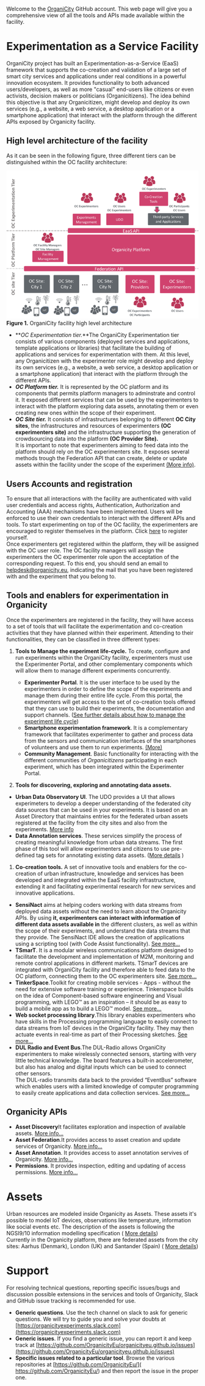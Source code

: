 Welcome to the [OrganiCity](http://organicity.eu) GitHub account. This web page will give you a comprehensive view of all the tools and APIs made available within the facility.

# Experimentation as a Service Facility

OrganiCity project has built an Experimentation-as-a-Service (EaaS) framework that supports the co-creation and validation of a large set of smart city services and applications under real conditions in a powerful innovation ecosystem. It provides functionality to both advanced users/developers, as well as more "casual" end-users like citizens or even activists, decision makers or politicians (Organicitizens). The idea behind this objective is that any Organicitizen, might develop and deploy its own services (e.g., a website, a web service, a desktop application or a smartphone application) that interact with the platform through the different APIs exposed by Organicity facility.

## High level architecture of the facility

As it can be seen in the following figure, three different tiers can be distinguished within the OC facility architecture:

![](./images/facility.png)  
**Figure 1\.** OrganiCity facility high level architecture

*   **_OC Experimentation tier._**The OrganiCity Experimentation tier consists of various components (deployed services and applications, template applications or libraries) that facilitate the building of applications and services for experimentation with them. At this level, any Organicitizen with the experimenter role might develop and deploy its own services (e.g., a website, a web service, a desktop application or a smartphone application) that interact with the platform through the different APIs.
*   **_OC Platform tier._** It is represented by the OC platform and its components that permits platform managers to adminstrate and control it. It exposed different services that can be used by the experimenters to interact with the platform exploring data assets, annotating them or even creating new ones within the scope of their experiment.
*   **_OC Site tier._** It consists of infrastructures belonging to different **OC City sites**, the infrastructures and resources of experimenters **(OC experimenters site)** and the infrastructure supporting the generation of crowdsourcing data into the platform **(OC Provider Site).**  
    It is important to note that experimenters aiming to feed data into the platform should rely on the OC experimenters site. It exposes several methods trough the Federation API that can create, delete or update assets within the facility under the scope of the experiment [(More info)](https://github.com/OrganicityEu/organicityeu.github.io/blob/master/doc/HowToPushAnAsset.md).

## Users Accounts and registration

To ensure that all interactions with the facility are authenticated with valid user credentials and access rights, Authentication, Authorization and Accounting (AAA) mechanisms have been implemented. Users will be enforced to use their own credentials to interact with the different APIs and tools. To start experimenting on top of the OC facility, the experimenters are encouraged to register themselves in the platform. Click [here](https://accounts.organicity.eu/realms/organicity/protocol/openid-connect/auth?client_id=account&redirect_uri=https%3A%2F%2Faccounts.organicity.eu%2Frealms%2Forganicity%2Faccount%2Flogin-redirect&state=0%2Ffbef2e8c-5990-4caf-b4ee-26fe03f96ab4&response_type=code) to register yourself.  
Once experimenters get registered within the platform, they will be assigned with the OC user role. The OC facility managers will assign the experimenters the OC experimenter role upon the acceptation of the corresponding request. To this end, you should send an email to [helpdesk@organicity.eu](mailto:helpdesk@organicity.eu), indicating the mail that you have been registered with and the experiment that you belong to.

## Tools and enablers for experimentation in Organicity

Once the experimenters are registered in the facility, they will have access to a set of tools that will facilitate the experimentation and co-creation activities that they have planned within their experiment. Attending to their functionalities, they can be classified in three different types:

1.  **Tools to Manage the experiment life-cycle.** To create, configure and run experiments within the OrganiCity facility, experimenters must use the Experimenter Portal, and other complementary components which will allow them to manage different experiments concurrently.
    *   **Experimenter Portal**. It is the user interface to be used by the experimenters in order to define the scope of the experiments and manage them during their entire life cycle. From this portal, the experimenters will get access to the set of co-creation tools offered that they can use to build their experiments, the documentation and support channels. ([See further details about how to manage the experiment life cycle](https://github.com/OrganicityEu/organicityeu.github.io/blob/master/doc/ExperimenterPortal.md))
    *   **Smartphone experimentation framework**. It is a complementary framework that facilitates experimenter to gather and process data from the sensors and communication interfaces of the smartphones of volunteers and use them to run experiments. [(More)](https://organicityeu.github.io/set.html)
    *   **Community Management**. Basic functionality for interacting with the different communities of _Organicitizens_ participating in each experiment, which has been integrated within the Experimenter Portal.

1.  **Tools for discovering, exploring and annotating data assets.**

*   **Urban Data Observatory UI**. The UDO provides a UI that allows experimeters to develop a deeper understanding of the federated city data sources that can be used in your experiments. It is based on an Asset Directory that maintains entries for the federated urban assets registered at the facility from the city sites and also from the experiments. [More info](https://github.com/OrganicityEu/organicityeu.github.io/blob/master/doc/UrbanDataObservatory.md)
*   **Data Annotation services**. These services simplify the process of creating meaningful knowledge from urban data streams. The first phase of this tool will allow experimenters and citizens to use pre-defined tag sets for annotating existing data assets. ([More details](https://github.com/OrganicityEu/organicityeu.github.io/blob/master/doc/AssetAnnotationService.md) )

1.  **Co-creation tools.** A set of innovative tools and enablers for the co-creation of urban infrastructure, knowledge and services has been developed and integrated within the EaaS facility infrastructure, extending it and facilitating experimental research for new services and innovative applications.

*   **SensiNact** aims at helping coders working with data streams from deployed data assets without the need to learn about the Organicity APIs. By using **it, experimenters can interact with information of different data assets available in** the different clusters, as well as within the scope of their experiments, and understand the data streams that they provide. The SensiNact IDE allows the creation of applications using a scripting tool (with Code Assist functionality). [See more...](https://organicityeu.github.io/tools/sensinact/)
*   **TSmarT**. It is a modular wireless communications platform designed to facilitate the development and implementation of M2M, monitoring and remote control applications in different markets. TSmarT devices are integrated with OrganiCity facility and therefore able to feed data to the OC platform, connecting them to the OC experimenters site. [See more...](https://organicityeu.github.io/TSmarT/)
*   **TinkerSpace**.Toolkit for creating mobile services - Apps - without the need for extensive software training or experience. Tinkerspace builds on the idea of Component-based software engineering and Visual programming, with LEGO™ as an inspiration – it should be as easy to build a mobile app as to build a LEGO™ model. [See more...](http://www.tinkerspace.eu)
*   **Web socket processing library**.This library enables experimenters who have skills in the Processing programming language to easily connect to data streams from IoT devices in the OrganiCity facility. They may then actuate events in real-time as part of their Processing sketches. [See more...](https://github.com/OrganicityEu/Processing-Websocket-Library)
*   **DUL Radio and Event Bus**.The DUL-Radio allows OrganiCity experimenters to make wirelessly connected sensors, starting with very little technical knowledge. The board features a built-in accelerometer, but also has analog and digital inputs which can be used to connect other sensors.  
    The DUL-radio transmits data back to the provided “EventBus” software which enables users with a limited knowledge of computer programming to easily create applications and data collection services. [See more...](https://organicityeu.github.io/EventBus/)

## Organicity APIs

*   **Asset Discovery**It facilitates exploration and inspection of available assets. [More info...](http://organicityeu.github.io/api/AssetDiscovery.html)
*   **Asset Federation**.It provides access to asset creation and update services of Organicity. [More info...](https://github.com/OrganicityEu/organicityeu.github.io/blob/master/doc/HowToPushAnAsset.md)
*   **Asset Annotation**. It provides access to asset annotation servives of Organicity. [More info...](http://organicityeu.github.io/api/Annotation.html)
*   **Permissions**. It provides inspection, editing and updating of access permissions. [More info...](http://organicityeu.github.io/api/Permissions.html)

# Assets

Urban resources are modeled inside Organicity as Assets. These assets it's possible to model IoT devices, observations like temperature, information like social events etc. The description of the assets is following the NGSI9/10 information modelling specification ( [More details](https://github.com/OrganicityEu/organicityeu.github.io/blob/master/doc/AssetDataModel.md))  
Currently in the Organicity platform, there are federated assets from the city sites: Aarhus (Denmark), London (UK) and Santander (Spain) ( [More details](https://github.com/OrganicityEu/organicityeu.github.io/blob/master/doc/FederatedDataAssets.md))

# Support

For resolving technical questions, reporting specific issues/bugs and discussion possible extensions in the services and tools of Organicity, Slack and GitHub issue tracking is recommended for use.

*   **Generic questions**. Use the tech channel on slack to ask for generic questions. We will try to guide you and solve your doubts at [https://organicityexperiments.slack.com](https://organicityexperiments.slack.com)
*   **Generic issues**. If you find a generic issue, you can report it and keep track at [https://github.com/OrganicityEu/organicityeu.github.io/issues](https://github.com/OrganicityEu/organicityeu.github.io/issues)
*   **Specific issues related to a particular tool**. Browse the various repositories at [https://github.com/OrganicityEu/]( https://github.com/OrganicityEu/) and then report the issue in the proper one.